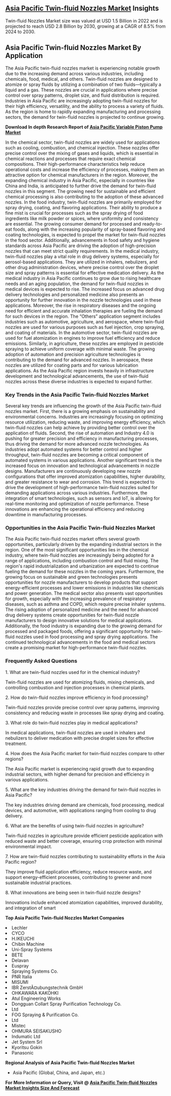 <h2><a href="https://www.verifiedmarketreports.com/download-sample/?rid=247086&amp;utm_source=Github-Feb&amp;utm_medium=219" target="_blank">Asia Pacific Twin-fluid Nozzles Market</a> Insights</h2><p>Twin-fluid Nozzles Market size was valued at USD 1.5 Billion in 2022 and is projected to reach USD 2.8 Billion by 2030, growing at a CAGR of 8.5% from 2024 to 2030.</p><p><h2>Asia Pacific Twin-fluid Nozzles Market By Application</h2> <p>The Asia Pacific twin-fluid nozzles market is experiencing notable growth due to the increasing demand across various industries, including chemicals, food, medical, and others. Twin-fluid nozzles are designed to atomize or spray fluids by utilizing a combination of two fluids—typically a liquid and a gas. These nozzles are crucial in applications where precise control over spray patterns, droplet size, and fluid distribution is required. Industries in Asia Pacific are increasingly adopting twin-fluid nozzles for their high efficiency, versatility, and the ability to process a variety of fluids. As the region is home to rapidly expanding manufacturing and processing sectors, the demand for twin-fluid nozzles is projected to continue growing. <p><strong>Download In depth Research Report of <a href="https://www.verifiedmarketreports.com/download-sample/?rid=236118&amp;utm_source=Pulse-Dec&amp;utm_medium=219" target="_blank">Asia Pacific Variable Piston Pump Market</a></strong></p> In the chemical sector, twin-fluid nozzles are widely used for applications such as cooling, combustion, and chemical injection. These nozzles offer precise control over the mixing of gases and liquids, which is essential in chemical reactions and processes that require exact chemical compositions. Their high-performance characteristics help reduce operational costs and increase the efficiency of processes, making them an attractive option for chemical manufacturers in the region. Moreover, the expanding chemical industry in Asia Pacific, especially in countries like China and India, is anticipated to further drive the demand for twin-fluid nozzles in this segment. The growing need for sustainable and efficient chemical processing is also contributing to the adoption of these advanced nozzles. In the food industry, twin-fluid nozzles are primarily employed for spray drying, coating, and flavoring applications. Their ability to produce a fine mist is crucial for processes such as the spray drying of food ingredients like milk powder or spices, where uniformity and consistency are essential. The growing consumer demand for processed and ready-to-eat foods, along with the increasing popularity of spray-based flavoring and coating technologies, is expected to propel the market for twin-fluid nozzles in the food sector. Additionally, advancements in food safety and hygiene standards across Asia Pacific are driving the adoption of high-precision nozzles that can meet strict quality requirements. In the medical industry, twin-fluid nozzles play a vital role in drug delivery systems, especially for aerosol-based applications. They are utilized in inhalers, nebulizers, and other drug administration devices, where precise control over the droplet size and spray patterns is essential for effective medication delivery. As the medical industry in Asia Pacific continues to grow due to rising healthcare needs and an aging population, the demand for twin-fluid nozzles in medical devices is expected to rise. The increased focus on advanced drug delivery technologies and personalized medicine also presents an opportunity for further innovation in the nozzle technologies used in these applications. Moreover, the rise in respiratory diseases and the ongoing need for efficient and accurate inhalation therapies are fueling the demand for such devices in the region. The “Others” application segment includes industries such as automotive, agriculture, and aerospace, where twin-fluid nozzles are used for various purposes such as fuel injection, crop spraying, and coating of materials. In the automotive sector, twin-fluid nozzles are used for fuel atomization in engines to improve fuel efficiency and reduce emissions. Similarly, in agriculture, these nozzles are employed in pesticide spraying to achieve uniform coverage with minimal waste. The growing adoption of automation and precision agriculture technologies is contributing to the demand for advanced nozzles. In aerospace, these nozzles are utilized for coating parts and for various lubrication applications. As the Asia Pacific region invests heavily in infrastructure development and technological advancements, the use of twin-fluid nozzles across these diverse industries is expected to expand further. <h3>Key Trends in the Asia Pacific Twin-fluid Nozzles Market</h3> <p>Several key trends are influencing the growth of the Asia Pacific twin-fluid nozzles market. First, there is a growing emphasis on sustainability and environmental concerns. Industries are increasingly focusing on optimizing resource utilization, reducing waste, and improving energy efficiency, which twin-fluid nozzles can help achieve by providing better control over the application of fluids. Second, the rise of automation and Industry 4.0 is pushing for greater precision and efficiency in manufacturing processes, thus driving the demand for more advanced nozzle technologies. As industries adopt automated systems for better control and higher throughput, twin-fluid nozzles are becoming a critical component of automated systems in various applications. Another significant trend is the increased focus on innovation and technological advancements in nozzle designs. Manufacturers are continuously developing new nozzle configurations that offer improved atomization capabilities, higher durability, and greater resistance to wear and corrosion. This trend is expected to drive the development of high-performance twin-fluid nozzles suited for demanding applications across various industries. Furthermore, the integration of smart technologies, such as sensors and IoT, is allowing for real-time monitoring and optimization of nozzle performance. These innovations are enhancing the operational efficiency and reducing downtime in manufacturing processes. <h3>Opportunities in the Asia Pacific Twin-fluid Nozzles Market</h3> <p>The Asia Pacific twin-fluid nozzles market offers several growth opportunities, particularly driven by the expanding industrial sectors in the region. One of the most significant opportunities lies in the chemical industry, where twin-fluid nozzles are increasingly being adopted for a range of applications, including combustion control and fluid mixing. The region's rapid industrialization and urbanization are expected to continue fueling the demand for these nozzles in the coming years. Furthermore, the growing focus on sustainable and green technologies presents opportunities for nozzle manufacturers to develop products that support energy-efficient processes and lower emissions in industries like chemicals and power generation. The medical sector also presents vast opportunities for growth, especially with the increasing prevalence of respiratory diseases, such as asthma and COPD, which require precise inhaler systems. The rising adoption of personalized medicine and the need for advanced drug delivery systems create opportunities for twin-fluid nozzle manufacturers to design innovative solutions for medical applications. Additionally, the food industry is expanding due to the growing demand for processed and packaged foods, offering a significant opportunity for twin-fluid nozzles used in food processing and spray drying applications. The continued technological advancements in the food and medical sectors create a promising market for high-performance twin-fluid nozzles. <h3>Frequently Asked Questions</h3> <p>1. What are twin-fluid nozzles used for in the chemical industry?</p> <p>Twin-fluid nozzles are used for atomizing fluids, mixing chemicals, and controlling combustion and injection processes in chemical plants.</p> <p>2. How do twin-fluid nozzles improve efficiency in food processing?</p> <p>Twin-fluid nozzles provide precise control over spray patterns, improving consistency and reducing waste in processes like spray drying and coating.</p> <p>3. What role do twin-fluid nozzles play in medical applications?</p> <p>In medical applications, twin-fluid nozzles are used in inhalers and nebulizers to deliver medication with precise droplet sizes for effective treatment.</p> <p>4. How does the Asia Pacific market for twin-fluid nozzles compare to other regions?</p> <p>The Asia Pacific market is experiencing rapid growth due to expanding industrial sectors, with higher demand for precision and efficiency in various applications.</p> <p>5. What are the key industries driving the demand for twin-fluid nozzles in Asia Pacific?</p> <p>The key industries driving demand are chemicals, food processing, medical devices, and automotive, with applications ranging from cooling to drug delivery.</p> <p>6. What are the benefits of using twin-fluid nozzles in agriculture?</p> <p>Twin-fluid nozzles in agriculture provide efficient pesticide application with reduced waste and better coverage, ensuring crop protection with minimal environmental impact.</p> <p>7. How are twin-fluid nozzles contributing to sustainability efforts in the Asia Pacific region?</p> <p>They improve fluid application efficiency, reduce resource waste, and support energy-efficient processes, contributing to greener and more sustainable industrial practices.</p> <p>8. What innovations are being seen in twin-fluid nozzle designs?</p> <p>Innovations include enhanced atomization capabilities, improved durability, and integration of smart</p><p><strong>Top Asia Pacific Twin-fluid Nozzles Market Companies</strong></p><div data-test-id=""><p><li>Lechler</li><li> CYCO</li><li> H.IKEUCHI</li><li> Chibin Machine</li><li> Uni-Spray Systems</li><li> BETE</li><li> Delavan</li><li> Euspray</li><li> Spraying Systems Co.</li><li> PNR Italia</li><li> MISUMI</li><li> IBR ZerstÃ¤ubungstechnik GmbH</li><li> OHKAWARA KAKOHKI</li><li> Atul Engineering Works</li><li> Dongguan Collart Spray Purification Technology Co.</li><li>Ltd</li><li> FOG Spraying & Purification Co.</li><li> Ltd</li><li> Mistec</li><li> OHMURA SEISAKUSHO</li><li> Indumatic Ltd</li><li> Jet System Srl</li><li> Kyoritsu Gokin</li><li> Panasonic</li></p><div><strong>Regional Analysis of&nbsp;Asia Pacific Twin-fluid Nozzles Market</strong></div><ul><li dir="ltr"><p dir="ltr">Asia Pacific (Global, China, and Japan, etc.)</p></li></ul><p><strong>For More Information or Query, Visit @&nbsp;</strong><strong><a href="https://www.verifiedmarketreports.com/product/twin-fluid-nozzles-market/?utm_source=Github-Feb&amp;utm_medium=219" target="_blank">Asia Pacific Twin-fluid Nozzles Market Insights Size And Forecast</a></strong></p></div><h2>&nbsp;</h2><div data-test-id="">&nbsp;</div>
